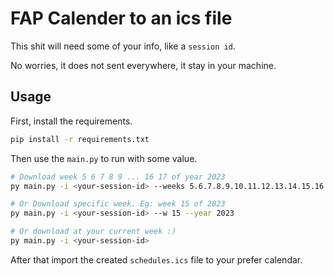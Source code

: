 # FAP Calender to an ics file

This shit will need some of your info, like a `session id`.

No worries, it does not sent everywhere, it stay in your machine.

## Usage

First, install the requirements.

```bash
pip install -r requirements.txt
```

Then use the `main.py` to run with some value.

```bash
# Download week 5 6 7 8 9 ... 16 17 of year 2023
py main.py -i <your-session-id> --weeks 5.6.7.8.9.10.11.12.13.14.15.16.17 --year 2023

# Or Download specific week. Eg: week 15 of 2023
py main.py -i <your-session-id> --w 15 --year 2023

# Or download at your current week :)
py main.py -i <your-session-id>
```

After that import the created `schedules.ics` file to your prefer calendar.
